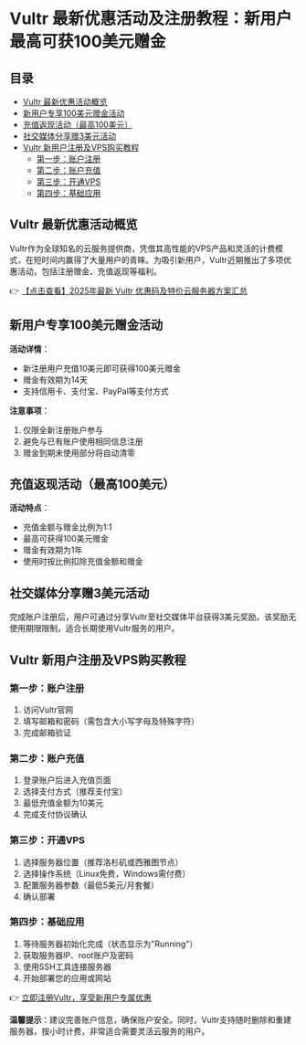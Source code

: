# Vultr 最新优惠活动及注册教程：新用户最高可获100美元赠金

## 目录
- [Vultr 最新优惠活动概览](#vultr-最新优惠活动概览)
- [新用户专享100美元赠金活动](#新用户专享100美元赠金活动)
- [充值返现活动（最高100美元）](#充值返现活动最高100美元)
- [社交媒体分享赠3美元活动](#社交媒体分享赠3美元活动)
- [Vultr 新用户注册及VPS购买教程](#vultr-新用户注册及vps购买教程)
  - [第一步：账户注册](#第一步账户注册)
  - [第二步：账户充值](#第二步账户充值)
  - [第三步：开通VPS](#第三步开通vps)
  - [第四步：基础应用](#第四步基础应用)

## Vultr 最新优惠活动概览
Vultr作为全球知名的云服务提供商，凭借其高性能的VPS产品和灵活的计费模式，在短时间内赢得了大量用户的青睐。为吸引新用户，Vultr近期推出了多项优惠活动，包括注册赠金、充值返现等福利。

👉 [【点击查看】2025年最新 Vultr 优惠码及特价云服务器方案汇总](https://bit.ly/VuLtr)

## 新用户专享100美元赠金活动
**活动详情**：
- 新注册用户充值10美元即可获得100美元赠金
- 赠金有效期为14天
- 支持信用卡、支付宝、PayPal等支付方式

**注意事项**：
1. 仅限全新注册账户参与
2. 避免与已有账户使用相同信息注册
3. 赠金到期未使用部分将自动清零

## 充值返现活动（最高100美元）
**活动特点**：
- 充值金额与赠金比例为1:1
- 最高可获得100美元赠金
- 赠金有效期为1年
- 使用时按比例扣除充值金额和赠金

## 社交媒体分享赠3美元活动
完成账户注册后，用户可通过分享Vultr至社交媒体平台获得3美元奖励。该奖励无使用期限限制，适合长期使用Vultr服务的用户。

## Vultr 新用户注册及VPS购买教程

### 第一步：账户注册
1. 访问Vultr官网
2. 填写邮箱和密码（需包含大小写字母及特殊字符）
3. 完成邮箱验证

### 第二步：账户充值
1. 登录账户后进入充值页面
2. 选择支付方式（推荐支付宝）
3. 最低充值金额为10美元
4. 完成支付协议确认

### 第三步：开通VPS
1. 选择服务器位置（推荐洛杉矶或西雅图节点）
2. 选择操作系统（Linux免费，Windows需付费）
3. 配置服务器参数（最低5美元/月套餐）
4. 确认部署

### 第四步：基础应用
1. 等待服务器初始化完成（状态显示为"Running"）
2. 获取服务器IP、root账户及密码
3. 使用SSH工具连接服务器
4. 开始部署您的应用或网站

👉 [立即注册Vultr，享受新用户专属优惠](https://bit.ly/VuLtr)

**温馨提示**：建议完善账户信息，确保账户安全。同时，Vultr支持随时删除和重建服务器，按小时计费，非常适合需要灵活云服务的用户。